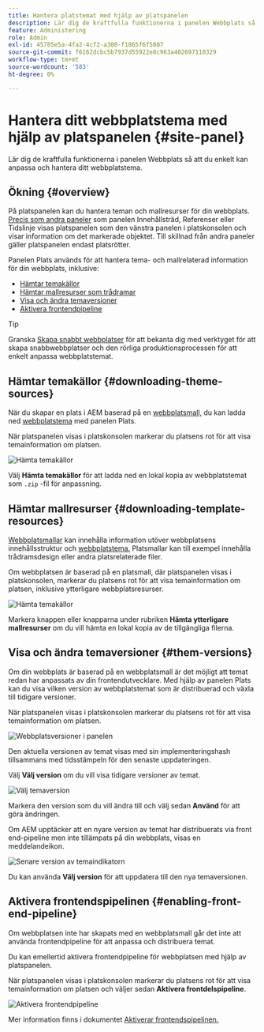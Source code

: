 ```yaml
---
title: Hantera platstemat med hjälp av platspanelen
description: Lär dig de kraftfulla funktionerna i panelen Webbplats så att du enkelt kan anpassa och hantera ditt webbplatstema.
feature: Administering
role: Admin
exl-id: 45785e5a-4fa2-4cf2-a300-f1865f6f5807
source-git-commit: f6162dcbc5b7937d55922e8c963a402697110329
workflow-type: tm+mt
source-wordcount: '583'
ht-degree: 0%

---
```



# Hantera ditt webbplatstema med hjälp av platspanelen {#site-panel}

Lär dig de kraftfulla funktionerna i panelen Webbplats så att du enkelt kan anpassa och hantera ditt webbplatstema.

## Ökning {#overview}

På platspanelen kan du hantera teman och mallresurser för din webbplats. [Precis som andra paneler](/help/sites-cloud/authoring/sites-console/console-side-panel.md) som panelen Innehållsträd, Referenser eller Tidslinje visas platspanelen som den vänstra panelen i platskonsolen och visar information om det markerade objektet. Till skillnad från andra paneler gäller platspanelen endast platsrötter.

Panelen Plats används för att hantera tema- och mallrelaterad information för din webbplats, inklusive:

* [Hämtar temakällor](#downloading-theme-sources)
* [Hämtar mallresurser som trådramar](#downloading-template-resources)
* [Visa och ändra temaversioner](#theme-vrsions)
* [Aktivera frontendpipeline](#enabling-the-front-end-pipeline)

>[!TIP]
>
>Granska [Skapa snabbt webbplatser](/help/journey-sites/quick-site/overview.md) för att bekanta dig med verktyget för att skapa snabbwebbplatser och den rörliga produktionsprocessen för att enkelt anpassa webbplatstemat.

## Hämtar temakällor {#downloading-theme-sources}

När du skapar en plats i AEM baserad på en [webbplatsmall,](site-templates.md) du kan ladda ned [webbplatstema](site-themes.md) med panelen Plats.

När platspanelen visas i platskonsolen markerar du platsens rot för att visa temainformation om platsen.

![Hämta temakällor](/help/sites-cloud/administering/assets/download-theme-wireframe.png)

Välj **Hämta temakällor** för att ladda ned en lokal kopia av webbplatstemat som `.zip` -fil för anpassning.

## Hämtar mallresurser {#downloading-template-resources}

[Webbplatsmallar](site-templates.md) kan innehålla information utöver webbplatsens innehållsstruktur och [webbplatstema.](site-themes.md) Platsmallar kan till exempel innehålla trådramsdesign eller andra platsrelaterade filer.

Om webbplatsen är baserad på en platsmall, där platspanelen visas i platskonsolen, markerar du platsens rot för att visa temainformation om platsen, inklusive ytterligare webbplatsresurser.

![Hämta temakällor](/help/sites-cloud/administering/assets/download-theme-wireframe.png)

Markera knappen eller knapparna under rubriken **Hämta ytterligare mallresurser** om du vill hämta en lokal kopia av de tillgängliga filerna.

## Visa och ändra temaversioner {#them-versions}

Om din webbplats är baserad på en webbplatsmall är det möjligt att temat redan har anpassats av din frontendutvecklare. Med hjälp av panelen Plats kan du visa vilken version av webbplatstemat som är distribuerad och växla till tidigare versioner.

När platspanelen visas i platskonsolen markerar du platsens rot för att visa temainformation om platsen.

![Webbplatsversioner i panelen](/help/sites-cloud/administering/assets/theme-versions.png)

Den aktuella versionen av temat visas med sin implementeringshash tillsammans med tidsstämpeln för den senaste uppdateringen.

Välj **Välj version** om du vill visa tidigare versioner av temat.

![Välj temaversion](/help/sites-cloud/administering/assets/select-theme-versions.png)

Markera den version som du vill ändra till och välj sedan **Använd** för att göra ändringen.

Om AEM upptäcker att en nyare version av temat har distribuerats via front end-pipeline men inte tillämpats på din webbplats, visas en meddelandeikon.

![Senare version av temaindikatorn](/help/sites-cloud/administering/assets/new-theme-version.png)

Du kan använda **Välj version** för att uppdatera till den nya temaversionen.

## Aktivera frontendspipelinen {#enabling-front-end-pipeline}

Om webbplatsen inte har skapats med en webbplatsmall går det inte att använda frontendpipeline för att anpassa och distribuera temat.

Du kan emellertid aktivera frontendpipeline för webbplatsen med hjälp av platspanelen.

När platspanelen visas i platskonsolen markerar du platsens rot för att visa temainformation om platsen och väljer sedan **Aktivera frontdelspipeline**.

![Aktivera frontendpipeline](/help/sites-cloud/administering/assets/enable-fep.png)

Mer information finns i dokumentet [Aktiverar frontendspipelinen.](enable-front-end-pipeline.md)
